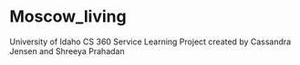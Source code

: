 # Moscow_living
 University of Idaho CS 360 Service Learning Project created by Cassandra Jensen and Shreeya Prahadan
